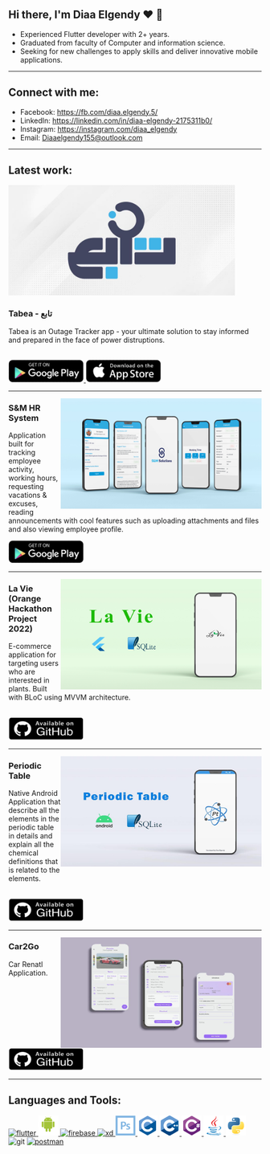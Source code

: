## Hi there, I'm Diaa Elgendy     ❤️ 👋
  - Experienced Flutter developer with 2+ years.
  - Graduated from faculty of Computer and information science.
  - Seeking for new challenges to apply skills and deliver innovative mobile applications.
<hr>
 
## Connect with me:
  - Facebook:  https://fb.com/diaa.elgendy.5/
  - LinkedIn:   https://linkedin.com/in/diaa-elgendy-2175311b0/
  - Instagram:  https://instagram.com/diaa_elgendy
  - Email:      Diaaelgendy155@outlook.com
<hr>

## Latest work:

<img src="images/tabea.jpg" alt="Image" height="220">
<h3>Tabea - تابع</h3>
<p>Tabea is an Outage Tracker app - your ultimate solution to stay informed and prepared in the face of power distruptions.</p>  
<br>
<a href="https://play.google.com/store/apps/details?id=com.digitalbond.tabe3&pli=1" target="_blank" rel="noreferrer"> <img src="images/google play logo.png" alt="c" width="150"/> </a>
<a href="https://apps.apple.com/eg/app/tabea-%D8%AA%D8%A7%D8%A8%D8%B9/id6458308370" target="_blank" rel="noreferrer"> <img src="images/app store logo.png" alt="c" width="150"/> </a>
<hr>

<img align="right" src="images/HrSystem.jpg" alt="Image" width ="400" height="220">
<h3>S&M HR System</h3>
<p>Application built for tracking employee activity, working hours, requesting vacations & excuses, reading announcements with cool features such as uploading attachments and files and also viewing employee profile.</p>  
<a href="https://play.google.com/store/apps/details?id=com.digitalbond.tabe3&pli=1" target="_blank" rel="noreferrer"> <img src="images/google play logo.png" alt="c" width="150"/> </a>
<hr>

<img align="right" src="images/lavie.jpg" alt="Image" width ="400" height="220">
<h3>La Vie (Orange Hackathon Project 2022)</h3>
<p>E-commerce application for targeting users who are interested in plants. Built with BLoC using MVVM architecture.</p>
<br>
<a href="https://github.com/Diaa-Elgendy/LaVie" target="_blank" rel="noreferrer"> <img src="images/github.png" alt="c" width="150"/> </a>
<hr>

<img align="right" src="images/periodicTable.jpg" alt="Image" width ="400" height="220">
<h3>Periodic Table</h3>
<p>Native Android Application that describe all the elements in the periodic table in details and explain all the chemical definitions that is related to the elements.</p>
<br>
<a href="https://github.com/Diaa-Elgendy/Periodic-Table" target="_blank" rel="noreferrer"> <img src="images/github.png" alt="c" width="150"/> </a>
<hr>

<img align="right" src="images/car2go.jpg" alt="Image" width ="400" height="220">
<h3>Car2Go</h3>
<p>Car Renatl Application.</p>
<br><br><br>
<a href="https://github.com/Diaa-Elgendy/Car2Go" target="_blank" rel="noreferrer"> <img src="images/github.png" alt="c" width="150"/> </a>
<br>
<hr>


## Languages and Tools:

<p align="left"> <a href="https://flutter.dev" target="_blank" rel="noreferrer"> <img src="https://www.vectorlogo.zone/logos/flutterio/flutterio-icon.svg" alt="flutter" width="40" height="40"/> </a> <a href="https://developer.android.com" target="_blank" rel="noreferrer"> <img src="https://raw.githubusercontent.com/devicons/devicon/master/icons/android/android-original-wordmark.svg" alt="android" width="40" height="40"/> </a> <a href="https://firebase.google.com/" target="_blank" rel="noreferrer"> <img src="https://www.vectorlogo.zone/logos/firebase/firebase-icon.svg" alt="firebase" width="40" height="40"/> </a> <a href="https://www.adobe.com/products/xd.html" target="_blank" rel="noreferrer"> <img src="https://cdn.worldvectorlogo.com/logos/adobe-xd.svg" alt="xd" width="40" height="40"/> </a> <a href="https://www.photoshop.com/en" target="_blank" rel="noreferrer"> <img src="https://raw.githubusercontent.com/devicons/devicon/master/icons/photoshop/photoshop-line.svg" alt="photoshop" width="40" height="40"/> </a> <a href="https://www.cprogramming.com/" target="_blank" rel="noreferrer"> <img src="https://raw.githubusercontent.com/devicons/devicon/master/icons/c/c-original.svg" alt="c" width="40" height="40"/> </a> <a href="https://www.w3schools.com/cpp/" target="_blank" rel="noreferrer"> <img src="https://raw.githubusercontent.com/devicons/devicon/master/icons/cplusplus/cplusplus-original.svg" alt="cplusplus" width="40" height="40"/> </a> <a href="https://www.w3schools.com/cs/" target="_blank" rel="noreferrer"> <img src="https://raw.githubusercontent.com/devicons/devicon/master/icons/csharp/csharp-original.svg" alt="csharp" width="40" height="40"/> </a> <a href="https://www.java.com" target="_blank" rel="noreferrer"> <img src="https://raw.githubusercontent.com/devicons/devicon/master/icons/java/java-original.svg" alt="java" width="40" height="40"/> </a> <a href="https://www.python.org" target="_blank" rel="noreferrer"> <img src="https://raw.githubusercontent.com/devicons/devicon/master/icons/python/python-original.svg" alt="python" width="40" height="40"/> </a>  <img src="https://www.vectorlogo.zone/logos/git-scm/git-scm-icon.svg" alt="git" width="40" height="40"/> </a> <a href="https://postman.com" target="_blank" rel="noreferrer"> <img src="https://www.vectorlogo.zone/logos/getpostman/getpostman-icon.svg" alt="postman" width="40" height="40"/> </p>
